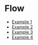 Flow
====

- [Example 1](https://d3vv6lp55qjaqc.cloudfront.net/items/1e2b27241l3I103f423K/Screen%20Recording%202017-03-28%20at%2010.27%20AM.gif?X-CloudApp-Visitor-Id=1094421)
- [Example 2](https://d3vv6lp55qjaqc.cloudfront.net/items/0E1R212o3Z1s111u1r1Z/Screen%20Recording%202017-03-28%20at%2010.26%20AM.gif?X-CloudApp-Visitor-Id=1094421)
- [Example 3](https://d3vv6lp55qjaqc.cloudfront.net/items/3s3i2C0p0J202z2z2c0B/Screen%20Recording%202017-03-28%20at%2010.25%20AM.gif?X-CloudApp-Visitor-Id=1094421)
- [Example 4](https://d3vv6lp55qjaqc.cloudfront.net/items/3B3S3u083l30003i2Q0R/Screen%20Recording%202017-03-28%20at%2010.24%20AM.gif?X-CloudApp-Visitor-Id=1094421)
